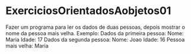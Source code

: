 # ExerciciosOrientadosAobjetos01

Fazer um programa para ler os dados de duas pessoas, depois mostrar o nome da pessoa mais 
velha.
Exemplo:
Dados da primeira pessoa:
Nome: Maria
Idade: 17
Dados da segunda pessoa:
Nome: Joao
Idade: 16
Pessoa mais velha: Maria
